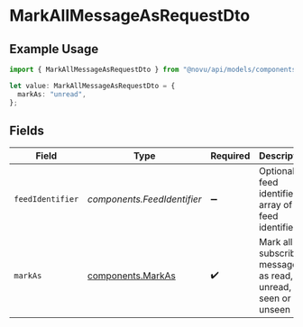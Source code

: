 # MarkAllMessageAsRequestDto

## Example Usage

```typescript
import { MarkAllMessageAsRequestDto } from "@novu/api/models/components";

let value: MarkAllMessageAsRequestDto = {
  markAs: "unread",
};
```

## Fields

| Field                                                        | Type                                                         | Required                                                     | Description                                                  |
| ------------------------------------------------------------ | ------------------------------------------------------------ | ------------------------------------------------------------ | ------------------------------------------------------------ |
| `feedIdentifier`                                             | *components.FeedIdentifier*                                  | :heavy_minus_sign:                                           | Optional feed identifier or array of feed identifiers        |
| `markAs`                                                     | [components.MarkAs](../../models/components/markas.md)       | :heavy_check_mark:                                           | Mark all subscriber messages as read, unread, seen or unseen |